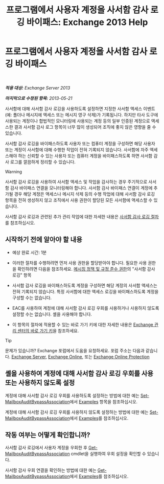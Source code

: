 ﻿---
title: '프로그램에서 사용자 계정을 사서함 감사 로깅 바이패스: Exchange 2013 Help'
TOCTitle: 프로그램에서 사용자 계정을 사서함 감사 로깅 바이패스
ms:assetid: 98a87071-fe31-4b67-beb8-a73799e54df2
ms:mtpsurl: https://technet.microsoft.com/ko-kr/library/Ff461934(v=EXCHG.150)
ms:contentKeyID: 50483728
ms.date: 05/22/2018
mtps_version: v=EXCHG.150
ms.translationtype: MT
---

# 프로그램에서 사용자 계정을 사서함 감사 로깅 바이패스

 

_**적용 대상:** Exchange Server 2013_

_**마지막으로 수정된 항목:** 2013-05-21_

사서함에 대해 사서함 감사 로깅을 사용하도록 설정하면 지정한 사서함 액세스 이벤트(예: 폴더나 메시지에 액세스 또는 메시지 영구 삭제)가 기록됩니다. 하지만 타사 도구에 사용되는 계정이나 합법적인 모니터링에 사용되는 계정 등의 일부 인증된 계정으로 액세스한 결과 사서함 감사 로그 항목이 너무 많이 생성되어 조직에 좋지 않은 영향을 줄 수 있습니다.

사서함 감사 로깅을 바이패스하도록 사용자 또는 컴퓨터 계정을 구성하면 해당 사용자 또는 계정이 사서함에 대해 수행한 작업이 전혀 기록되지 않습니다. 사서함에 자주 액세스해야 하는 신뢰할 수 있는 사용자 또는 컴퓨터 계정을 바이패스하도록 하면 사서함 감사 로그를 깔끔하게 정리할 수 있습니다.


> [!WARNING]
> 사서함 감사 로깅을 사용하여 사서함 액세스 및 작업을 감사하는 경우 주기적으로 사서함 감사 바이패스 연결을 모니터링해야 합니다. 사서함 감사 바이패스 연결이 계정에 추가될 경우 해당 계정은 액세스나 메시지 삭제 등의 수행 작업에 대해 사서함 감사 로깅 항목을 전혀 생성하지 않고 조직에서 사용 권한이 할당된 모든 사서함에 액세스할 수 있습니다.



사서함 감사 로깅과 관련된 추가 관리 작업에 대한 자세한 내용은 [사서함 감사 로깅 절차](mailbox-audit-logging-procedures-exchange-2013-help.md)를 참조하십시오.

## 시작하기 전에 알아야 할 내용

  - 예상 완료 시간: 1분

  - 이러한 절차를 수행하려면 먼저 사용 권한을 할당받아야 합니다. 필요한 사용 권한을 확인하려면 다음을 참조하세요. [메시징 정책 및 규정 준수 권한](messaging-policy-and-compliance-permissions-exchange-2013-help.md)의 "사서함 감사 로깅" 항목

  - 사서함 감사 로깅을 바이패스하도록 계정을 구성하면 해당 계정의 사서함 액세스는 전혀 기록되지 않습니다. 특정 사서함에 대한 액세스 로깅을 바이패스하도록 계정을 구성할 수는 없습니다.

  - EAC를 사용하여 계정에 대해 사서함 감사 로깅 우회를 사용하거나 사용하지 않도록 설정할 수는 없습니다. 셸을 사용해야 합니다.

  - 이 항목의 절차에 적용할 수 있는 바로 가기 키에 대한 자세한 내용은 [Exchange 관리 센터의 바로 가기 키](keyboard-shortcuts-in-the-exchange-admin-center-exchange-online-protection-help.md)을 참조하세요.


> [!TIP]
> 문제가 있습니까? Exchange 포럼에서 도움을 요청하세요. 포럼 주소는 다음과 같습니다. <A href="https://go.microsoft.com/fwlink/p/?linkid=60612">Exchange Server</A>, <A href="https://go.microsoft.com/fwlink/p/?linkid=267542">Exchange Online</A>, 또는 <A href="https://go.microsoft.com/fwlink/p/?linkid=285351">Exchange Online Protection</A>



## 셸을 사용하여 계정에 대해 사서함 감사 로깅 우회를 사용 또는 사용하지 않도록 설정

계정에 대해 사서함 감사 로깅 우회를 사용하도록 설정하는 방법에 대한 예는 [Set-MailboxAuditBypassAssociation](https://technet.microsoft.com/ko-kr/library/ff696758\(v=exchg.150\))에서 [Examples](https://technet.microsoft.com/ko-kr/ff696758\(exchg.150\)#examples) 항목을 참조하십시오.

계정에 대해 사서함 감사 로깅 우회를 사용하지 않도록 설정하는 방법에 대한 예는 [Set-MailboxAuditBypassAssociation](https://technet.microsoft.com/ko-kr/library/ff696758\(v=exchg.150\))에서 [Examples](https://technet.microsoft.com/ko-kr/ff696758\(exchg.150\)#examples)를 참조하십시오.

## 작동 여부는 어떻게 확인합니까?

사서함 감사 로깅에서 사용자 계정을 우회한 후 [Get-MailboxAuditBypassAssociation](https://technet.microsoft.com/ko-kr/library/ff696741\(v=exchg.150\)) cmdlet을 실행하여 우회 설정을 확인할 수 있습니다.

사서함 감사 우회 연결을 확인하는 방법에 대한 예는 [Get-MailboxAuditBypassAssociation](https://technet.microsoft.com/ko-kr/library/ff696741\(v=exchg.150\))에서 [Examples](https://technet.microsoft.com/ko-kr/ff696741\(exchg.150\)#examples)를 참조하십시오.

